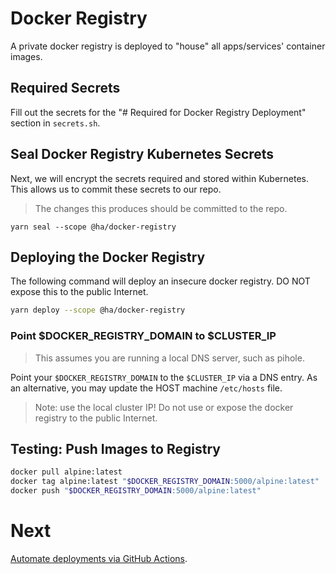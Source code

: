 # Docker Registry

A private docker registry is deployed to "house" all apps/services' container images.

## Required Secrets

Fill out the secrets for the "# Required for Docker Registry Deployment" section in `secrets.sh`.

## Seal Docker Registry Kubernetes Secrets

Next, we will encrypt the secrets required and stored within Kubernetes. This allows us to commit these secrets to our repo.

> The changes this produces should be committed to the repo.

```
yarn seal --scope @ha/docker-registry
```

## Deploying the Docker Registry

The following command will deploy an insecure docker registry. DO NOT expose this to the public Internet.

```bash
yarn deploy --scope @ha/docker-registry
```

### Point $DOCKER_REGISTRY_DOMAIN to $CLUSTER_IP

> This assumes you are running a local DNS server, such as pihole.

Point your `$DOCKER_REGISTRY_DOMAIN` to the `$CLUSTER_IP` via a DNS entry. As an alternative, you may update the HOST machine `/etc/hosts` file.

> Note: use the local cluster IP! Do not use or expose the docker registry to the public Internet.

## Testing: Push Images to Registry

```bash
docker pull alpine:latest
docker tag alpine:latest "$DOCKER_REGISTRY_DOMAIN:5000/alpine:latest"
docker push "$DOCKER_REGISTRY_DOMAIN:5000/alpine:latest"
```

# Next

[Automate deployments via GitHub Actions](./04-installation-github-actions).
